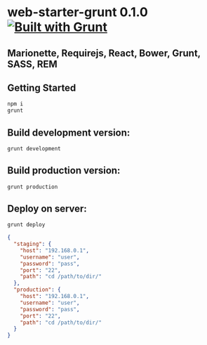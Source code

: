 # web-starter-grunt 0.1.0 [![Built with Grunt](https://cdn.gruntjs.com/builtwith.png)](http://gruntjs.com/)

## Marionette, Requirejs, React, Bower, Grunt, SASS, REM

## Getting Started
```bash
npm i
grunt
```

## Build development version:
```bash
grunt development
```
## Build production version:
```bash
grunt production
```

## Deploy on server:
```bash
grunt deploy
```

```json
{
  "staging": {
    "host": "192.168.0.1",
    "username": "user",
    "password": "pass",
    "port": "22",
    "path": "cd /path/to/dir/"
  },
  "production": {
    "host": "192.168.0.1",
    "username": "user",
    "password": "pass",
    "port": "22",
    "path": "cd /path/to/dir/"
  }
}
```